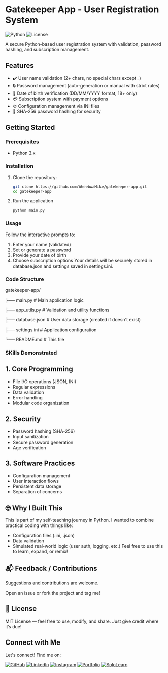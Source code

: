 # Gatekeeper App - User Registration System

![Python](https://img.shields.io/badge/python-3.x-blue.svg)
![License](https://img.shields.io/badge/license-MIT-green.svg)

A secure Python-based user registration system with validation, password hashing, and subscription management.

## Features

- ✔️ User name validation (2+ chars, no special chars except _)
- 🔒 Password management (auto-generation or manual with strict rules)
- 📅 Date of birth verification (DD/MM/YYYY format, 18+ only)
- 💳 Subscription system with payment options
- ⚙️ Configuration management via INI files
- 🔐 SHA-256 password hashing for security

## Getting Started

### Prerequisites
- Python 3.x

### Installation
1. Clone the repository:
   ```bash
   git clone https://github.com/AheebwaMike/gatekeeper-app.git
   cd gatekeeper-app
2. Run the application
   ```bash
   python main.py
### Usage
Follow the interactive prompts to:
1. Enter your name (validated)
2. Set or generate a password
3. Provide your date of birth
4. Choose subscription options
Your details will be securely stored in database.json and settings saved in settings.ini.

### Code Structure
gatekeeper-app/

├── main.py            # Main application logic 

├── app_utils.py       # Validation and utility functions

├── database.json      # User data storage (created if doesn't exist) 

├── settings.ini       # Application configuration 

└── README.md          # This file 

### SKills Demonstrated
## 1. Core Programming
- File I/O operations (JSON, INI)
- Regular expressions
- Data validation
- Error handling
- Modular code organization
## 2. Security
- Password hashing (SHA-256)
- Input sanitization
- Secure password generation
- Age verification
## 3. Software Practices
- Configuration management
- User interaction flows
- Persistent data storage
- Separation of concerns

## 🤓 Why I Built This
This is part of my self-teaching journey in Python. I wanted to combine practical coding with things like:
- Configuration files (.ini, .json)
- Data validation
- Simulated real-world logic (user auth, logging, etc.)
Feel free to use this to learn, expand, or remix!

## 📬 Feedback / Contributions
Suggestions and contributions are welcome.

Open an issue or fork the project and tag me!

## 📜 License
MIT License — feel free to use, modify, and share. Just give credit where it’s due!

## Connect with Me
Let's connect! Find me on:

[![GitHub](https://img.shields.io/badge/GitHub-YourUsername-181717?style=for-the-badge&logo=github)](https://github.com/AheebwaMike)
[![LinkedIn](https://img.shields.io/badge/LinkedIn-YourProfile-0077B5?style=for-the-badge&logo=linkedin)](https://linkedin.com/in/AheebwaMichael)
[![Instagram](https://img.shields.io/badge/Instagram-YourAccount-E4405F?style=for-the-badge&logo=instagram)](https://www.instagram.com/michael_aheebwa?igsh=MW5kYm5tYjk2OTgzdA==)
[![Portfolio](https://img.shields.io/badge/Portfolio-Website-FF5722?style=for-the-badge&logo=google-chrome)](https://yourwebsite.com)
[![SoloLearn](https://img.shields.io/badge/SoloLearn-YourProfile-149EF2?style=for-the-badge&logo=sololearn)](https://www.sololearn.com/profile/aheebwamike)
